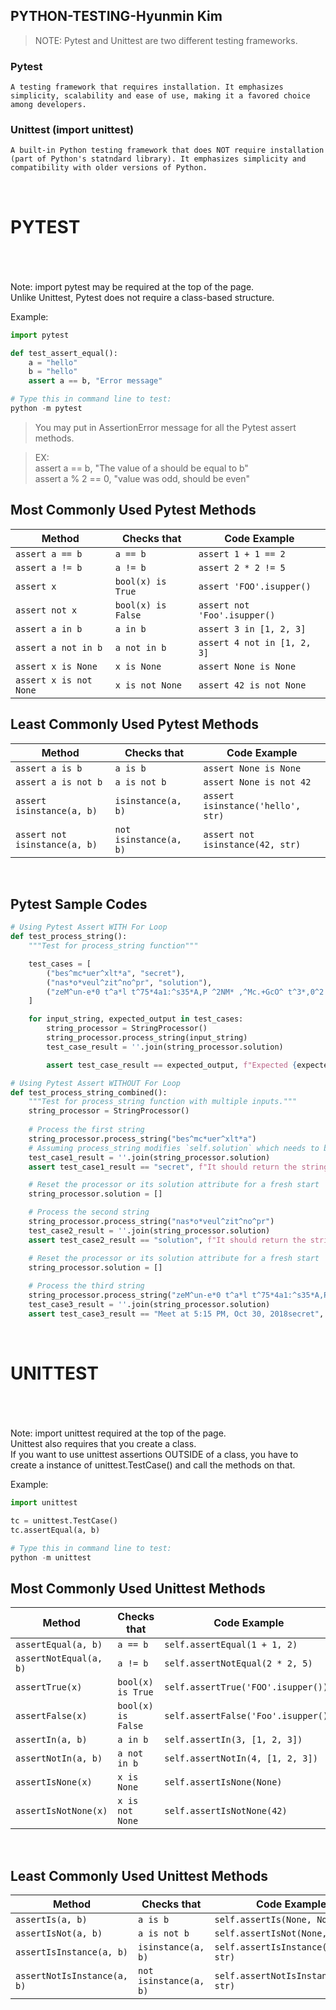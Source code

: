 ## PYTHON-TESTING-Hyunmin Kim


> NOTE: Pytest and Unittest are two different testing frameworks.

### **Pytest** 
    A testing framework that requires installation. It emphasizes simplicity, scalability and ease of use, making it a favored choice among developers.

### **Unittest** (import unittest)
    A built-in Python testing framework that does NOT require installation (part of Python's statndard library). It emphasizes simplicity and compatibility with older versions of Python.

&nbsp;
#
#
# PYTEST
#

&nbsp;

Note: import pytest may be required at the top of the page. <br>
Unlike Unittest, Pytest does not require a class-based structure.

Example:

```python
import pytest

def test_assert_equal():
    a = "hello"
    b = "hello"
    assert a == b, "Error message"

# Type this in command line to test:
python -m pytest
```

> You may put in AssertionError message for all the Pytest assert methods. <br>

> EX: <br>
> assert a == b, "The value of a should be equal to b" <br>
> assert a % 2 == 0, "value was odd, should be even"
## Most Commonly Used Pytest Methods
| Method                | Checks that         | Code Example                                       |
|-----------------------|---------------------|----------------------------------------------------|
| `assert a == b`       | `a == b`            | `assert 1 + 1 == 2`                                |
| `assert a != b`       | `a != b`            | `assert 2 * 2 != 5`                                |
| `assert x`            | `bool(x) is True`   | `assert 'FOO'.isupper()`                           |
| `assert not x`        | `bool(x) is False`  | `assert not 'Foo'.isupper()`                       |
| `assert a in b`       | `a in b`            | `assert 3 in [1, 2, 3]`                            |
| `assert a not in b`   | `a not in b`        | `assert 4 not in [1, 2, 3]`                        |
| `assert x is None`    | `x is None`         | `assert None is None`                              |
| `assert x is not None`| `x is not None`     | `assert 42 is not None`                            |

## Least Commonly Used Pytest Methods
| Method                    | Checks that            | Code Example                                   |
|---------------------------|------------------------|------------------------------------------------|
| `assert a is b`           | `a is b`               | `assert None is None`                         |
| `assert a is not b`       | `a is not b`           | `assert None is not 42`                       |
| `assert isinstance(a, b)` | `isinstance(a, b)`     | `assert isinstance('hello', str)`             |
| `assert not isinstance(a, b)` | `not isinstance(a, b)` | `assert not isinstance(42, str)`             |

&nbsp;


## Pytest Sample Codes
```python
# Using Pytest Assert WITH For Loop
def test_process_string():
    """Test for process_string function"""

    test_cases = [
        ("bes^mc*uer^xlt*a", "secret"),
        ("nas*o*veul^zit^no^pr", "solution"),
        ("zeM^un-e*0 t^a*l t^75*4a1:^s35*A,P ^2NM* ,^Mc.+GcO^ t^3*,0^2 ^5m0*x81^bes^mc*uer^xlt*a", "Meet at 5:15 PM, Oct 30, 2018secret")
    ]

    for input_string, expected_output in test_cases:
        string_processor = StringProcessor()
        string_processor.process_string(input_string)
        test_case_result = ''.join(string_processor.solution)

        assert test_case_result == expected_output, f"Expected {expected_output}, got {test_case_result}."
```
```python
# Using Pytest Assert WITHOUT For Loop
def test_process_string_combined():
    """Test for process_string function with multiple inputs."""
    string_processor = StringProcessor()
    
    # Process the first string
    string_processor.process_string("bes^mc*uer^xlt*a")
    # Assuming process_string modifies `self.solution` which needs to be joined to form a string
    test_case1_result = ''.join(string_processor.solution)
    assert test_case1_result == "secret", f"It should return the string, 'secret', but got {test_case1_result}"

    # Reset the processor or its solution attribute for a fresh start
    string_processor.solution = []

    # Process the second string
    string_processor.process_string("nas*o*veul^zit^no^pr")
    test_case2_result = ''.join(string_processor.solution)
    assert test_case2_result == "solution", f"It should return the string, 'solution', but got {test_case2_result}"

    # Reset the processor or its solution attribute for a fresh start
    string_processor.solution = []
    
    # Process the third string
    string_processor.process_string("zeM^un-e*0 t^a*l t^75*4a1:^s35*A,P ^2NM* ,^Mc.+GcO^ t^3*,0^2 ^5m0*x81^bes^mc*uer^xlt*a")
    test_case3_result = ''.join(string_processor.solution)
    assert test_case3_result == "Meet at 5:15 PM, Oct 30, 2018secret", f"It should return the string, 'solution', but got {test_case3_result}"
```


&nbsp;
#
#
# UNITTEST
#

&nbsp;

Note: import unittest required at the top of the page. <br>
Unittest also requires that you create a class. <br>
If you want to use unittest assertions OUTSIDE of a class, you have to create a instance of unittest.TestCase() and call the methods on that. 

Example:

```python
import unittest

tc = unittest.TestCase()
tc.assertEqual(a, b)

# Type this in command line to test:
python -m unittest
```

## Most Commonly Used Unittest Methods
| Method                | Checks that         | Code Example                                               |
|-----------------------|---------------------|------------------------------------------------------------|
| `assertEqual(a, b)`   | `a == b`            | `self.assertEqual(1 + 1, 2)`                              |
| `assertNotEqual(a, b)`| `a != b`            | `self.assertNotEqual(2 * 2, 5)`                           |
| `assertTrue(x)`       | `bool(x) is True`   | `self.assertTrue('FOO'.isupper())`                        |
| `assertFalse(x)`      | `bool(x) is False`  | `self.assertFalse('Foo'.isupper())`                       |
| `assertIn(a, b)`      | `a in b`            | `self.assertIn(3, [1, 2, 3])`                             |
| `assertNotIn(a, b)`   | `a not in b`        | `self.assertNotIn(4, [1, 2, 3])`                          |
| `assertIsNone(x)`     | `x is None`         | `self.assertIsNone(None)`                                 |
| `assertIsNotNone(x)`  | `x is not None`     | `self.assertIsNotNone(42)`                                |

&nbsp;
## Least Commonly Used Unittest Methods
| Method                      | Checks that            | Code Example                                               |
|-----------------------------|------------------------|------------------------------------------------------------|
| `assertIs(a, b)`            | `a is b`               | `self.assertIs(None, None)`                               |
| `assertIsNot(a, b)`         | `a is not b`           | `self.assertIsNot(None, 42)`                              |
| `assertIsInstance(a, b)`    | `isinstance(a, b)`     | `self.assertIsInstance('hello', str)`                     |
| `assertNotIsInstance(a, b)` | `not isinstance(a, b)` | `self.assertNotIsInstance(42, str)`                       |
